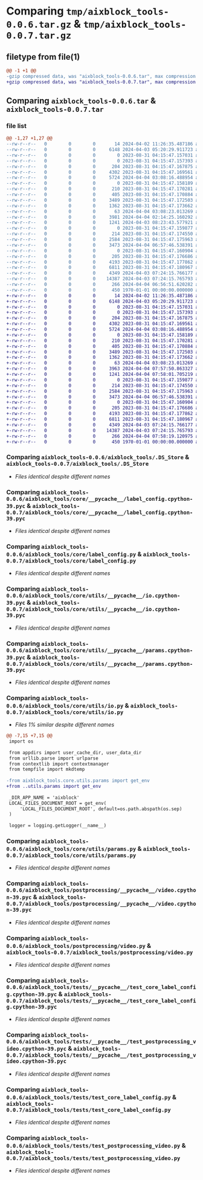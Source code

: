 # Comparing `tmp/aixblock_tools-0.0.6.tar.gz` & `tmp/aixblock_tools-0.0.7.tar.gz`

## filetype from file(1)

```diff
@@ -1 +1 @@
-gzip compressed data, was "aixblock_tools-0.0.6.tar", max compression
+gzip compressed data, was "aixblock_tools-0.0.7.tar", max compression
```

## Comparing `aixblock_tools-0.0.6.tar` & `aixblock_tools-0.0.7.tar`

### file list

```diff
@@ -1,27 +1,27 @@
--rw-r--r--   0        0        0       14 2024-04-02 11:26:35.487186 aixblock_tools-0.0.6/README.md
--rw-r--r--   0        0        0     6148 2024-04-03 05:20:29.911723 aixblock_tools-0.0.6/aixblock_tools/.DS_Store
--rw-r--r--   0        0        0        0 2023-08-31 04:15:47.157031 aixblock_tools-0.0.6/aixblock_tools/__init__.py
--rw-r--r--   0        0        0        0 2023-08-31 04:15:47.157393 aixblock_tools-0.0.6/aixblock_tools/core/__init__.py
--rw-r--r--   0        0        0      204 2023-08-31 04:15:47.167875 aixblock_tools-0.0.6/aixblock_tools/core/__pycache__/__init__.cpython-39.pyc
--rw-r--r--   0        0        0     4302 2023-08-31 04:15:47.169561 aixblock_tools-0.0.6/aixblock_tools/core/__pycache__/label_config.cpython-39.pyc
--rw-r--r--   0        0        0     5724 2024-04-04 03:08:16.488954 aixblock_tools-0.0.6/aixblock_tools/core/label_config.py
--rw-r--r--   0        0        0        0 2023-08-31 04:15:47.158189 aixblock_tools-0.0.6/aixblock_tools/core/utils/__init__.py
--rw-r--r--   0        0        0      210 2023-08-31 04:15:47.170281 aixblock_tools-0.0.6/aixblock_tools/core/utils/__pycache__/__init__.cpython-39.pyc
--rw-r--r--   0        0        0      405 2023-08-31 04:15:47.170884 aixblock_tools-0.0.6/aixblock_tools/core/utils/__pycache__/exceptions.cpython-39.pyc
--rw-r--r--   0        0        0     3489 2023-08-31 04:15:47.172503 aixblock_tools-0.0.6/aixblock_tools/core/utils/__pycache__/io.cpython-39.pyc
--rw-r--r--   0        0        0     1362 2023-08-31 04:15:47.173662 aixblock_tools-0.0.6/aixblock_tools/core/utils/__pycache__/params.cpython-39.pyc
--rw-r--r--   0        0        0       63 2024-04-04 03:08:23.013269 aixblock_tools-0.0.6/aixblock_tools/core/utils/exceptions.py
--rw-r--r--   0        0        0     3981 2024-04-04 02:14:25.160292 aixblock_tools-0.0.6/aixblock_tools/core/utils/io.py
--rw-r--r--   0        0        0     1241 2024-04-03 08:23:43.577921 aixblock_tools-0.0.6/aixblock_tools/core/utils/params.py
--rw-r--r--   0        0        0        0 2023-08-31 04:15:47.159877 aixblock_tools-0.0.6/aixblock_tools/postprocessing/__init__.py
--rw-r--r--   0        0        0      214 2023-08-31 04:15:47.174550 aixblock_tools-0.0.6/aixblock_tools/postprocessing/__pycache__/__init__.cpython-39.pyc
--rw-r--r--   0        0        0     2584 2023-08-31 04:15:47.175963 aixblock_tools-0.0.6/aixblock_tools/postprocessing/__pycache__/video.cpython-39.pyc
--rw-r--r--   0        0        0     3473 2024-04-04 06:57:46.538391 aixblock_tools-0.0.6/aixblock_tools/postprocessing/video.py
--rw-r--r--   0        0        0        0 2023-08-31 04:15:47.160904 aixblock_tools-0.0.6/aixblock_tools/tests/__init__.py
--rw-r--r--   0        0        0      205 2023-08-31 04:15:47.176686 aixblock_tools-0.0.6/aixblock_tools/tests/__pycache__/__init__.cpython-39.pyc
--rw-r--r--   0        0        0     4193 2023-08-31 04:15:47.177862 aixblock_tools-0.0.6/aixblock_tools/tests/__pycache__/test_core_label_config.cpython-39.pyc
--rw-r--r--   0        0        0     6811 2023-08-31 04:15:47.180967 aixblock_tools-0.0.6/aixblock_tools/tests/__pycache__/test_postprocessing_video.cpython-39.pyc
--rw-r--r--   0        0        0     4349 2024-04-03 07:24:15.766177 aixblock_tools-0.0.6/aixblock_tools/tests/test_core_label_config.py
--rw-r--r--   0        0        0    14387 2024-04-03 07:24:15.765793 aixblock_tools-0.0.6/aixblock_tools/tests/test_postprocessing_video.py
--rw-r--r--   0        0        0      266 2024-04-04 06:56:51.620282 aixblock_tools-0.0.6/pyproject.toml
--rw-r--r--   0        0        0      450 1970-01-01 00:00:00.000000 aixblock_tools-0.0.6/PKG-INFO
+-rw-r--r--   0        0        0       14 2024-04-02 11:26:35.487186 aixblock_tools-0.0.7/README.md
+-rw-r--r--   0        0        0     6148 2024-04-03 05:20:29.911723 aixblock_tools-0.0.7/aixblock_tools/.DS_Store
+-rw-r--r--   0        0        0        0 2023-08-31 04:15:47.157031 aixblock_tools-0.0.7/aixblock_tools/__init__.py
+-rw-r--r--   0        0        0        0 2023-08-31 04:15:47.157393 aixblock_tools-0.0.7/aixblock_tools/core/__init__.py
+-rw-r--r--   0        0        0      204 2023-08-31 04:15:47.167875 aixblock_tools-0.0.7/aixblock_tools/core/__pycache__/__init__.cpython-39.pyc
+-rw-r--r--   0        0        0     4302 2023-08-31 04:15:47.169561 aixblock_tools-0.0.7/aixblock_tools/core/__pycache__/label_config.cpython-39.pyc
+-rw-r--r--   0        0        0     5724 2024-04-04 03:08:16.488954 aixblock_tools-0.0.7/aixblock_tools/core/label_config.py
+-rw-r--r--   0        0        0        0 2023-08-31 04:15:47.158189 aixblock_tools-0.0.7/aixblock_tools/core/utils/__init__.py
+-rw-r--r--   0        0        0      210 2023-08-31 04:15:47.170281 aixblock_tools-0.0.7/aixblock_tools/core/utils/__pycache__/__init__.cpython-39.pyc
+-rw-r--r--   0        0        0      405 2023-08-31 04:15:47.170884 aixblock_tools-0.0.7/aixblock_tools/core/utils/__pycache__/exceptions.cpython-39.pyc
+-rw-r--r--   0        0        0     3489 2023-08-31 04:15:47.172503 aixblock_tools-0.0.7/aixblock_tools/core/utils/__pycache__/io.cpython-39.pyc
+-rw-r--r--   0        0        0     1362 2023-08-31 04:15:47.173662 aixblock_tools-0.0.7/aixblock_tools/core/utils/__pycache__/params.cpython-39.pyc
+-rw-r--r--   0        0        0       63 2024-04-04 03:08:23.013269 aixblock_tools-0.0.7/aixblock_tools/core/utils/exceptions.py
+-rw-r--r--   0        0        0     3963 2024-04-04 07:57:50.863327 aixblock_tools-0.0.7/aixblock_tools/core/utils/io.py
+-rw-r--r--   0        0        0     1241 2024-04-04 07:58:01.705219 aixblock_tools-0.0.7/aixblock_tools/core/utils/params.py
+-rw-r--r--   0        0        0        0 2023-08-31 04:15:47.159877 aixblock_tools-0.0.7/aixblock_tools/postprocessing/__init__.py
+-rw-r--r--   0        0        0      214 2023-08-31 04:15:47.174550 aixblock_tools-0.0.7/aixblock_tools/postprocessing/__pycache__/__init__.cpython-39.pyc
+-rw-r--r--   0        0        0     2584 2023-08-31 04:15:47.175963 aixblock_tools-0.0.7/aixblock_tools/postprocessing/__pycache__/video.cpython-39.pyc
+-rw-r--r--   0        0        0     3473 2024-04-04 06:57:46.538391 aixblock_tools-0.0.7/aixblock_tools/postprocessing/video.py
+-rw-r--r--   0        0        0        0 2023-08-31 04:15:47.160904 aixblock_tools-0.0.7/aixblock_tools/tests/__init__.py
+-rw-r--r--   0        0        0      205 2023-08-31 04:15:47.176686 aixblock_tools-0.0.7/aixblock_tools/tests/__pycache__/__init__.cpython-39.pyc
+-rw-r--r--   0        0        0     4193 2023-08-31 04:15:47.177862 aixblock_tools-0.0.7/aixblock_tools/tests/__pycache__/test_core_label_config.cpython-39.pyc
+-rw-r--r--   0        0        0     6811 2023-08-31 04:15:47.180967 aixblock_tools-0.0.7/aixblock_tools/tests/__pycache__/test_postprocessing_video.cpython-39.pyc
+-rw-r--r--   0        0        0     4349 2024-04-03 07:24:15.766177 aixblock_tools-0.0.7/aixblock_tools/tests/test_core_label_config.py
+-rw-r--r--   0        0        0    14387 2024-04-03 07:24:15.765793 aixblock_tools-0.0.7/aixblock_tools/tests/test_postprocessing_video.py
+-rw-r--r--   0        0        0      266 2024-04-04 07:58:19.120975 aixblock_tools-0.0.7/pyproject.toml
+-rw-r--r--   0        0        0      450 1970-01-01 00:00:00.000000 aixblock_tools-0.0.7/PKG-INFO
```

### Comparing `aixblock_tools-0.0.6/aixblock_tools/.DS_Store` & `aixblock_tools-0.0.7/aixblock_tools/.DS_Store`

 * *Files identical despite different names*

### Comparing `aixblock_tools-0.0.6/aixblock_tools/core/__pycache__/label_config.cpython-39.pyc` & `aixblock_tools-0.0.7/aixblock_tools/core/__pycache__/label_config.cpython-39.pyc`

 * *Files identical despite different names*

### Comparing `aixblock_tools-0.0.6/aixblock_tools/core/label_config.py` & `aixblock_tools-0.0.7/aixblock_tools/core/label_config.py`

 * *Files identical despite different names*

### Comparing `aixblock_tools-0.0.6/aixblock_tools/core/utils/__pycache__/io.cpython-39.pyc` & `aixblock_tools-0.0.7/aixblock_tools/core/utils/__pycache__/io.cpython-39.pyc`

 * *Files identical despite different names*

### Comparing `aixblock_tools-0.0.6/aixblock_tools/core/utils/__pycache__/params.cpython-39.pyc` & `aixblock_tools-0.0.7/aixblock_tools/core/utils/__pycache__/params.cpython-39.pyc`

 * *Files identical despite different names*

### Comparing `aixblock_tools-0.0.6/aixblock_tools/core/utils/io.py` & `aixblock_tools-0.0.7/aixblock_tools/core/utils/io.py`

 * *Files 1% similar despite different names*

```diff
@@ -7,15 +7,15 @@
 import os
 
 from appdirs import user_cache_dir, user_data_dir
 from urllib.parse import urlparse
 from contextlib import contextmanager
 from tempfile import mkdtemp
 
-from aixblock_tools.core.utils.params import get_env
+from ..utils.params import get_env
 
 _DIR_APP_NAME = 'aixblock'
 LOCAL_FILES_DOCUMENT_ROOT = get_env(
     'LOCAL_FILES_DOCUMENT_ROOT', default=os.path.abspath(os.sep)
 )
 
 logger = logging.getLogger(__name__)
```

### Comparing `aixblock_tools-0.0.6/aixblock_tools/core/utils/params.py` & `aixblock_tools-0.0.7/aixblock_tools/core/utils/params.py`

 * *Files identical despite different names*

### Comparing `aixblock_tools-0.0.6/aixblock_tools/postprocessing/__pycache__/video.cpython-39.pyc` & `aixblock_tools-0.0.7/aixblock_tools/postprocessing/__pycache__/video.cpython-39.pyc`

 * *Files identical despite different names*

### Comparing `aixblock_tools-0.0.6/aixblock_tools/postprocessing/video.py` & `aixblock_tools-0.0.7/aixblock_tools/postprocessing/video.py`

 * *Files identical despite different names*

### Comparing `aixblock_tools-0.0.6/aixblock_tools/tests/__pycache__/test_core_label_config.cpython-39.pyc` & `aixblock_tools-0.0.7/aixblock_tools/tests/__pycache__/test_core_label_config.cpython-39.pyc`

 * *Files identical despite different names*

### Comparing `aixblock_tools-0.0.6/aixblock_tools/tests/__pycache__/test_postprocessing_video.cpython-39.pyc` & `aixblock_tools-0.0.7/aixblock_tools/tests/__pycache__/test_postprocessing_video.cpython-39.pyc`

 * *Files identical despite different names*

### Comparing `aixblock_tools-0.0.6/aixblock_tools/tests/test_core_label_config.py` & `aixblock_tools-0.0.7/aixblock_tools/tests/test_core_label_config.py`

 * *Files identical despite different names*

### Comparing `aixblock_tools-0.0.6/aixblock_tools/tests/test_postprocessing_video.py` & `aixblock_tools-0.0.7/aixblock_tools/tests/test_postprocessing_video.py`

 * *Files identical despite different names*

